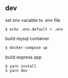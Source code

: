 ## dev

set env variable  to .env file
```
$ echo .env.default > .env
```

build mysql container
```sh
$ docker-compose up
```

build express app
```
$ yarn install
$ yarn dev
```